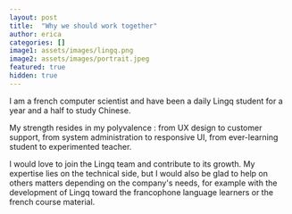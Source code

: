 ```yaml
---
layout: post
title:  "Why we should work together"
author: erica
categories: []
image1: assets/images/lingq.png
image2: assets/images/portrait.jpeg
featured: true
hidden: true
---
```


I am a french computer scientist and have been a daily Lingq student for a year and a half to study Chinese. 

My strength resides in my polyvalence : from UX design to customer support, from system administration to responsive UI, from ever-learning student to experimented teacher.

I would love to join the Lingq team and contribute to its growth. My expertise lies on the technical side, but I would also be glad to help on others matters depending on the company's needs, for example with the development of Lingq toward the francophone language learners or the french course material.